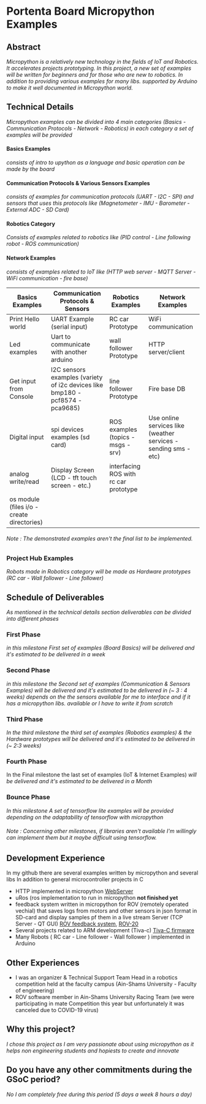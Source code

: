 # Portenta Board Micropython Examples


## Abstract
_Micropython is a relatively new technology in the fields of IoT and Robotics. It accelerates projects prototyping. In this project, a new set of examples will be written for beginners and for those who are new to robotics. In addition to providing various examples for many libs. supported by Arduino to make it well documented in Micropython world._

## Technical Details

_Micropython examples can be divided into 4 main categories (Basics - Communication Protocols - Network - Robotics) in each category a set of examples will be provided_

#### **Basics Examples**
_consists of intro to upython as a language and basic operation can be made by the board_

#### Communication Protocols & Various Sensors Examples
_consists of examples for communication protocols (UART - I2C - SPI) and sensors that uses this protocols like (Magnetometer - IMU - Barometer - External ADC - SD Card)_

#### Robotics Category
_Consists of examples related to robotics like (PID control - Line following robot - ROS communication)_

#### Network Examples
_consists of examples related to IoT like (HTTP web server - MQTT Server - WiFi communication - fire base)_

|  Basics Examples |Communication Protocols & Sensors | Robotics Examples| Network Examples  |
|------------------|----------------------------------|------------------|---------------|
|Print Hello world   |UART Example (serial input)|RC car Prototype|  	WiFi communication|
| Led examples|Uart to communicate with another arduino|wall follower Prototype|HTTP server/client|
|Get input from Console|I2C sensors examples (variety of i2c devices like bmp180 - pcf8574 - pca9685)|line follower Prototype|Fire base DB|
|Digital input|spi devices examples (sd card)|ROS examples (topics - msgs - srv)|Use online services like (weather services - sending sms - etc)|
|analog write/read|Display Screen (LCD - tft touch screen - etc.)|interfacing ROS with rc car prototype||
|os module (files i/o - create directories)||||

###### Note : The demonstrated examples aren't the final list to be implemented. 
### Project Hub Examples
_Robots made in Robotics category will be made as Hardware prototypes (RC car - Wall follower - Line follower)_

## Schedule of Deliverables

_As mentioned in the technical details section deliverables can be divided into different phases_
###  First Phase
_in this milestone First set of examples (Board Basics) will be delivered and it's estimated to be delivered in a week_

### Second Phase
_in this milestone the Second set of examples (Communication & Sensors Examples) will be delivered and it's estimated to be delivered in (~ 3 : 4 weeks) depends on the the sensors available for me to interface and if it has a micropython libs. available or I have to write it from scratch_

### Third Phase
_In the third milestone the third set of examples (Robotics examples) & the Hardware prototypes will be delivered and  it's estimated to be delivered in (~ 2:3 weeks)_

### Fourth Phase
In the Final milestone the last set of examples (IoT & Internet Examples) _will be delivered and  it's estimated to be delivered in a Month_

### Bounce Phase
_In this milestone A set of tensorflow lite examples will be provided depending on the adaptability of tensorflow with micropython_ 

###### Note : Concerning other milestones, if libraries aren't available I'm willingly can implement them but it maybe difficult using tensorflow.

## Development Experience

In my github there are several examples written by micropython and several libs In addition to  general microcontroller projects in C 
 -  HTTP implemented in micropython [WebServer](https://github.com/mgtm98/Nodemcu-WebServer)
 - uRos (ros implementation to run in micropython **not finished yet**
 - feedback system written in micropython  for ROV (remotely operated vechial) that saves logs from motors and other sensors in json format in SD-card and display samples pf them in a live stream Server (TCP Server - QT GUI) [ROV feedback system](https://github.com/ASURT-ROV-20/Embdded), [ROV-20](https://github.com/ASURT-ROV-20)
 - Several projects related to ARM development (Tiva-c) [Tiva-C firmware](https://github.com/3rd-year-CSE-20/ARM-TM4C123-Safe-Project/tree/Gemy_Modifications)
 - Many Robots ( RC car - Line follower - Wall follower ) implemented in Arduino 

## Other Experiences

 - I  was an organizer & Technical Support Team Head in a robotics competition held at the faculty campus (Ain-Shams University - Faculty of engineering)
 - ROV software member in Ain-Shams University Racing Team (we were participating in mate Competition this year but unfortunately it was canceled due to COVID-19 virus)



## Why this project?

_I chose this project as I am very passionate about using micropython as it helps non engineering students and hopiests to create and innovate_

## Do you have any other commitments during the GSoC period?

_No I am completely free during this period (5 days a week  8 hours a day)_